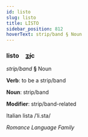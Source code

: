 ```yaml
---
id: listo
slug: listo
title: LİSTO
sidebar_position: 812
hoverText: strip/band § Noun
---
```


### listo&emsp;<span kind="abugida">ʓ́ɟc</span>

*strip/band* **§** Noun

**Verb**: to be a strip/band

**Noun**: strip/band

**Modifier**: strip/band-related

Italian lista /ˈli.sta/

*Romance Language Family*